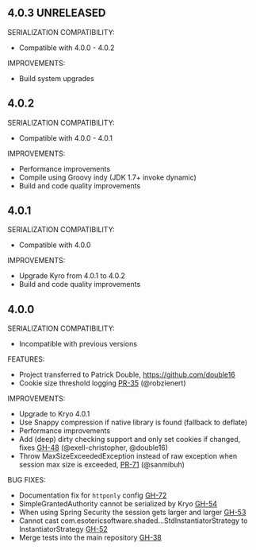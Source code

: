 ## 4.0.3 UNRELEASED

SERIALIZATION COMPATIBILITY:

- Compatible with 4.0.0 - 4.0.2

IMPROVEMENTS:

- Build system upgrades

## 4.0.2

SERIALIZATION COMPATIBILITY:

- Compatible with 4.0.0 - 4.0.1

IMPROVEMENTS:

- Performance improvements
- Compile using Groovy indy (JDK 1.7+ invoke dynamic)
- Build and code quality improvements
 
## 4.0.1

SERIALIZATION COMPATIBILITY:

- Compatible with 4.0.0

IMPROVEMENTS:

- Upgrade Kyro from 4.0.1 to 4.0.2
- Build and code quality improvements
 
## 4.0.0

SERIALIZATION COMPATIBILITY:

- Incompatible with previous versions

FEATURES:

- Project transferred to Patrick Double, https://github.com/double16
- Cookie size threshold logging [PR-35](https://github.com/benlucchesi/grails-cookie-session/pull/35) (@robzienert)

IMPROVEMENTS:

- Upgrade to Kryo 4.0.1
- Use Snappy compression if native library is found (fallback to deflate)
- Performance improvements
- Add (deep) dirty checking support and only set cookies if changed, fixes [GH-48](https://github.com/benlucchesi/grails-cookie-session/issues/48) (@exell-christopher, @double16)
- Throw MaxSizeExceededException instead of raw exception when session max size is exceeded, [PR-71](https://github.com/benlucchesi/grails-cookie-session/pull/71) (@sanmibuh)

BUG FIXES:

- Documentation fix for `httponly` config [GH-72](https://github.com/benlucchesi/grails-cookie-session/issues/72)
- SimpleGrantedAuthority cannot be serialized by Kryo [GH-54](https://github.com/benlucchesi/grails-cookie-session/issues/54)
- When using Spring Security the session gets larger and larger [GH-53](https://github.com/benlucchesi/grails-cookie-session/issues/53)
- Cannot cast com.esotericsoftware.shaded...StdInstantiatorStrategy to InstantiatorStrategy [GH-52](https://github.com/benlucchesi/grails-cookie-session/issues/52)
- Merge tests into the main repository [GH-38](https://github.com/benlucchesi/grails-cookie-session/issues/38)
